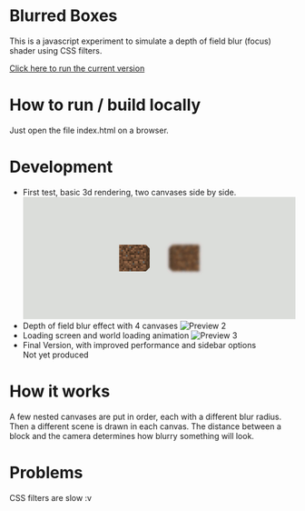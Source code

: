# Blurred Boxes

This is a javascript experiment to simulate a depth of field blur (focus) shader using CSS filters.

[Click here to run the current version](https://rawgit.com/GuilhermeRossato/Blurred-Boxes/master/index.html)

# How to run / build locally

Just open the file index.html on a browser.

# Development

 - First test, basic 3d rendering, two canvases side by side.
![Preview 1](https://github.com/GuilhermeRossato/Blurred-Boxes/blob/master/Images/preview1.gif?raw=true)
 - Depth of field blur effect with 4 canvases
![Preview 2](https://github.com/GuilhermeRossato/Blurred-Boxes/blob/master/Images/preview2.gif?raw=true)
 - Loading screen and world loading animation
![Preview 3](https://github.com/GuilhermeRossato/Blurred-Boxes/blob/master/Images/preview3.gif?raw=true)
 - Final Version, with improved performance and sidebar options  
Not yet produced

# How it works

A few nested canvases are put in order, each with a different blur radius. Then a different scene is drawn in each canvas. The distance between a block and the camera determines how blurry something will look.

# Problems

CSS filters are slow :v